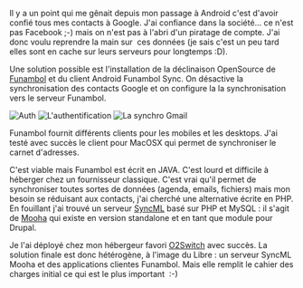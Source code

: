 <!-- title: SyncML -->
<!-- category: Android GNU/Linux Hébergement -->

Il y a un point qui me gênait depuis mon passage à Android c'est d'avoir
confié tous mes contacts à Google. <!-- more -->J'ai confiance dans la société... ce
n'est pas Facebook ;-) mais on n'est pas à l'abri d'un piratage de compte. J'ai
donc voulu reprendre la main sur  ces données (je sais c'est un peu tard elles
sont en cache sur leurs serveurs pour longtemps :D).

Une solution possible est l'installation de la déclinaison OpenSource de
[Funambol](http://www.funambol.com/) et du client Android Funambol Sync. On
désactive la synchronisation des contacts Google et on configure la la
synchronisation vers le serveur Funambol.

![Auth](/images/04x/CAP201012281347.jpg) 
![L'authentification](/images/04x/CAP2010122813471.jpg) 
![La synchro Gmail](/images/04x/CAP201012281348.jpg)

Funambol fournit différents clients pour les mobiles et les desktops. J'ai
testé avec succès le client pour MacOSX qui permet de synchroniser le carnet
d'adresses.

C'est viable mais Funambol est écrit en JAVA. C'est lourd et difficile à
héberger chez un fournisseur classique. C'est vrai qu'il permet de synchroniser
toutes sortes de données (agenda, emails, fichiers) mais mon besoin se
réduisant aux contacts, j'ai cherché une alternative écrite en PHP. En
fouillant j'ai trouvé un serveur [SyncML](http://fr.wikipedia.org/wiki/SyncML)
basé sur PHP et MySQL : il s'agit de [Mooha](http://code.google.com/p/mooha/)
qui existe en version standalone et en tant que module pour Drupal.

Je l'ai déployé chez mon hébergeur favori [O2Switch](http://www.o2switch.fr/)
avec succès. La solution finale est donc hétérogène, à l'image du Libre :
un serveur SyncML Mooha et des applications clientes Funambol. Mais elle remplit
le cahier des charges initial ce qui est le plus important  :-)
